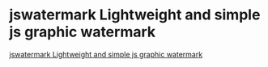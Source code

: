 # jswatermark Lightweight and simple js graphic watermark
[jswatermark Lightweight and simple js graphic watermark](https://aiwithcloud.com/2022/09/15/jswatermark_lightweight_and_simple_js_graphic_watermark/)